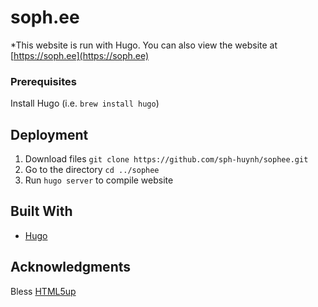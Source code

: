 # soph.ee

*This website is run with Hugo. You can also view the website at [https://soph.ee](https://soph.ee)


### Prerequisites

Install Hugo (i.e. `brew install hugo`)


## Deployment

1. Download files `git clone https://github.com/sph-huynh/sophee.git`
2. Go to the directory `cd ../sophee`
3. Run `hugo server` to compile website

## Built With

* [Hugo](https://gohugo.io/)

## Acknowledgments
Bless [HTML5up](https://html5up.net/strata)